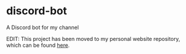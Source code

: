 # discord-bot
A Discord bot for my channel

EDIT: This project has been moved to my personal website repository, which can be found [here](https://github.com/AveryVine/averyvineWebsite).
